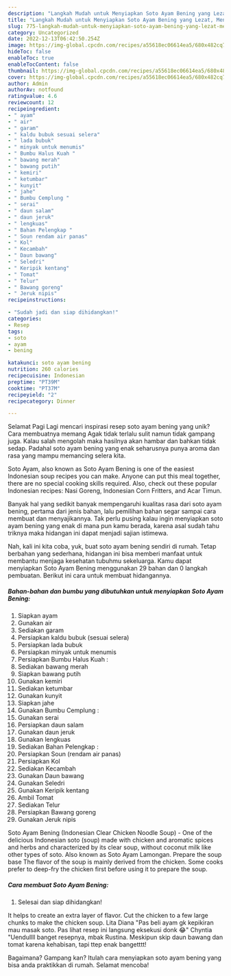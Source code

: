 ```yaml
---
description: "Langkah Mudah untuk Menyiapkan Soto Ayam Bening yang Lezat, Mengugah Selera"
title: "Langkah Mudah untuk Menyiapkan Soto Ayam Bening yang Lezat, Mengugah Selera"
slug: 775-langkah-mudah-untuk-menyiapkan-soto-ayam-bening-yang-lezat-mengugah-selera
category: Uncategorized
date: 2022-12-13T06:42:50.254Z
image: https://img-global.cpcdn.com/recipes/a55618ec06614ea5/680x482cq70/soto-ayam-bening-foto-resep-utama.jpg
hideToc: false
enableToc: true
enableTocContent: false
thumbnail: https://img-global.cpcdn.com/recipes/a55618ec06614ea5/680x482cq70/soto-ayam-bening-foto-resep-utama.jpg
cover: https://img-global.cpcdn.com/recipes/a55618ec06614ea5/680x482cq70/soto-ayam-bening-foto-resep-utama.jpg
author: Admin
authorAv: notfound
ratingvalue: 4.6
reviewcount: 12
recipeingredient:
- " ayam"
- " air"
- " garam"
- " kaldu bubuk sesuai selera"
- " lada bubuk"
- " minyak untuk menumis"
- " Bumbu Halus Kuah "
- " bawang merah"
- " bawang putih"
- " kemiri"
- " ketumbar"
- " kunyit"
- " jahe"
- " Bumbu Cemplung "
- " serai"
- " daun salam"
- " daun jeruk"
- " lengkuas"
- " Bahan Pelengkap "
- " Soun rendam air panas"
- " Kol"
- " Kecambah"
- " Daun bawang"
- " Seledri"
- " Keripik kentang"
- " Tomat"
- " Telur"
- " Bawang goreng"
- " Jeruk nipis"
recipeinstructions:

- "Sudah jadi dan siap dihidangkan!"
categories:
- Resep
tags:
- soto
- ayam
- bening

katakunci: soto ayam bening 
nutrition: 260 calories
recipecuisine: Indonesian
preptime: "PT39M"
cooktime: "PT37M"
recipeyield: "2"
recipecategory: Dinner

---
```



Selamat Pagi Lagi mencari inspirasi resep soto ayam bening yang unik? Cara membuatnya memang Agak tidak terlalu sulit namun tidak gampang juga. Kalau salah mengolah maka hasilnya akan hambar dan bahkan tidak sedap. Padahal soto ayam bening yang enak seharusnya punya aroma dan rasa yang mampu memancing selera kita.


Soto Ayam, also known as Soto Ayam Bening is one of the easiest Indonesian soup recipes you can make. Anyone can put this meal together, there are no special cooking skills required. Also, check out these popular Indonesian recipes: Nasi Goreng, Indonesian Corn Fritters, and Acar Timun.

Banyak hal yang sedikit banyak mempengaruhi kualitas rasa dari soto ayam bening, pertama dari jenis bahan, lalu pemilihan bahan segar sampai cara membuat dan menyajikannya. Tak perlu pusing kalau ingin menyiapkan soto ayam bening yang enak di mana pun kamu berada, karena asal sudah tahu triknya maka hidangan ini dapat menjadi sajian istimewa.


Nah, kali ini kita coba, yuk, buat soto ayam bening sendiri di rumah. Tetap berbahan yang sederhana, hidangan ini bisa memberi manfaat untuk membantu menjaga kesehatan tubuhmu sekeluarga. Kamu dapat menyiapkan Soto Ayam Bening menggunakan 29 bahan dan 0 langkah pembuatan. Berikut ini cara untuk membuat hidangannya.

<!--inarticleads1-->

##### Bahan-bahan dan bumbu yang dibutuhkan untuk menyiapkan Soto Ayam Bening:

1. Siapkan  ayam
1. Gunakan  air
1. Sediakan  garam
1. Persiapkan  kaldu bubuk (sesuai selera)
1. Persiapkan  lada bubuk
1. Persiapkan  minyak untuk menumis
1. Persiapkan  Bumbu Halus Kuah :
1. Sediakan  bawang merah
1. Siapkan  bawang putih
1. Gunakan  kemiri
1. Sediakan  ketumbar
1. Gunakan  kunyit
1. Siapkan  jahe
1. Gunakan  Bumbu Cemplung :
1. Gunakan  serai
1. Persiapkan  daun salam
1. Gunakan  daun jeruk
1. Gunakan  lengkuas
1. Sediakan  Bahan Pelengkap :
1. Persiapkan  Soun (rendam air panas)
1. Persiapkan  Kol
1. Sediakan  Kecambah
1. Gunakan  Daun bawang
1. Gunakan  Seledri
1. Gunakan  Keripik kentang
1. Ambil  Tomat
1. Sediakan  Telur
1. Persiapkan  Bawang goreng
1. Gunakan  Jeruk nipis


Soto Ayam Bening (Indonesian Clear Chicken Noodle Soup) - One of the delicious Indonesian soto (soup) made with chicken and aromatic spices and herbs and characterized by its clear soup, without coconut milk like other types of soto. Also known as Soto Ayam Lamongan. Prepare the soup base The flavor of the soup is mainly derived from the chicken. Some cooks prefer to deep-fry the chicken first before using it to prepare the soup. 

<!--inarticleads2-->

##### Cara membuat Soto Ayam Bening:


1. Selesai dan siap dihidangkan!

It helps to create an extra layer of flavor. Cut the chicken to a few large chunks to make the chicken soup. Lita Diana &#34;Pas beli ayam gk kepikiran mau masak soto. Pas lihat resep ini langsung eksekusi donk 😂&#34; Chyntia &#34;Uendullll banget resepnya, mbak Rustina. Meskipun skip daun bawang dan tomat karena kehabisan, tapi ttep enak bangetttt! 

Bagaimana? Gampang kan? Itulah cara menyiapkan soto ayam bening yang bisa anda praktikkan di rumah. Selamat mencoba!
